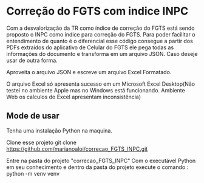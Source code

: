 # Correção do FGTS com indice INPC
Com a desvalorização da TR como índice de correção do FGTS está sendo proposto o INPC como índice para correção do FGTS.
Para poder facilitar o entendimento de quanto é o diferencial esse código consegue a partir dos PDFs extraidos do aplicativo de Celular do FGTS ele pega todas as informações do documento e transforma em um arquivo JSON. Caso deseje usar de outra forma.

Aproveita o arquivo JSON e escreve um arquivo Excel Formatado.

O arquivo Excel só apresenta sucesso em um Microsoft Excel Desktop(Não testei no ambiente Apple mas no Windows está funcionando. Ambiente Web os calculos do Excel apresentam inconsistência)

## Mode de usar
Tenha uma instalação Python na maquina.

Clone esse projeto
git clone https://github.com/marianoaloi/correcao_FGTS_INPC.git

Entre na pasta do projeto "correcao_FGTS_INPC"
Com o executável Python em seu conhecimento e dentro da pasta do projeto execute o comando :
python -m venv venv
